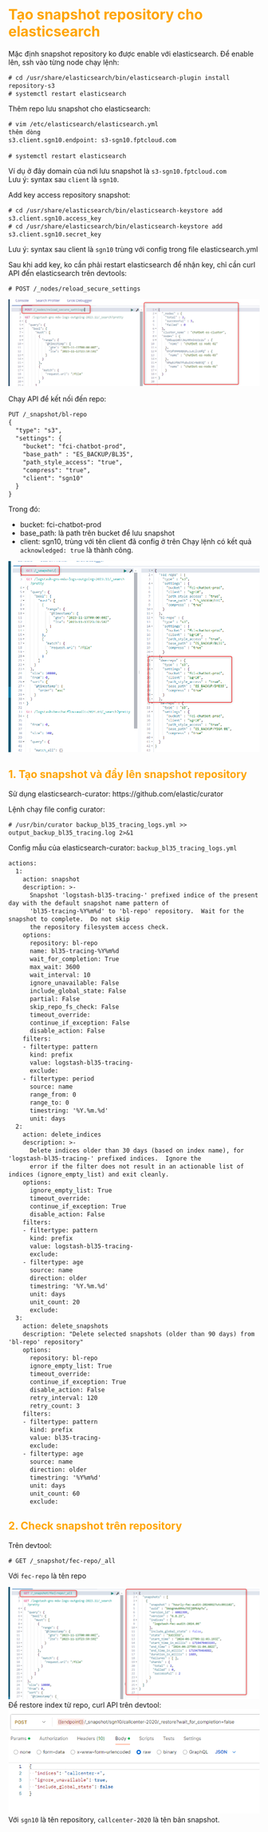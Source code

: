 <h1 style="color:orange">Tạo snapshot repository cho elasticsearch</h1>
Mặc định snapshot repository ko được enable với elasticsearch. Để enable lên, ssh vào từng node chạy lệnh:

    # cd /usr/share/elasticsearch/bin/elasticsearch-plugin install repository-s3
    # systemctl restart elasticsearch
Thêm repo lưu snapshot cho elasticsearch:

    # vim /etc/elasticsearch/elasticsearch.yml
    thêm dòng
    s3.client.sgn10.endpoint: s3-sgn10.fptcloud.com

    # systemctl restart elasticsearch
Ví dụ ở đây domain của nơi lưu snapshot là `s3-sgn10.fptcloud.com`<br>
Lưu ý: syntax sau `client` là `sgn10`.

Add key access repository snapshot:

    # cd /usr/share/elasticsearch/bin/elasticsearch-keystore add s3.client.sgn10.access_key
    # cd /usr/share/elasticsearch/bin/elasticsearch-keystore add s3.client.sgn10.secret_key
Lưu ý: syntax sau client là `sgn10` trùng với config trong file elasticsearch.yml

Sau khi add key, ko cần phải restart elasticsearch để nhận key, chỉ cần curl API đến elasticsearch trên devtools:

    # POST /_nodes/reload_secure_settings
![backup-snapshot1](../img/backup-snapshot1.png)<br>

Chạy API để kết nối đến repo:<br>
```
PUT /_snapshot/bl-repo
{
  "type": "s3",
  "settings": {
    "bucket": "fci-chatbot-prod",
    "base_path" : "ES_BACKUP/BL35",
    "path_style_access": "true",
    "compress": "true",
    "client": "sgn10"
  }
}
```
Trong đó:<br>
- bucket: fci-chatbot-prod
- base_path: là path trên bucket để lưu snapshot
- client: sgn10, trùng với tên client đã config ở trên
Chạy lệnh có kết quả `acknowledged: true` là thành công.

![backup-snapshot2](../img/backup-snapshot2.png)<br>
<h2 style="color:orange">1. Tạo snapshot và đẩy lên snapshot repository</h2>
Sử dụng elasticsearch-curator: https://github.com/elastic/curator

Lệnh chạy file config curator:

    # /usr/bin/curator backup_bl35_tracing_logs.yml >> output_backup_bl35_tracing.log 2>&1

Config mẫu của elasticsearch-curator: `backup_bl35_tracing_logs.yml`
```
actions:
  1:
    action: snapshot
    description: >-
      Snapshot 'logstash-bl35-tracing-' prefixed indice of the present day with the default snapshot name pattern of
      'bl35-tracing-%Y%m%d' to 'bl-repo' repository.  Wait for the snapshot to complete.  Do not skip
      the repository filesystem access check.
    options:
      repository: bl-repo
      name: bl35-tracing-%Y%m%d
      wait_for_completion: True
      max_wait: 3600
      wait_interval: 10
      ignore_unavailable: False
      include_global_state: False
      partial: False
      skip_repo_fs_check: False
      timeout_override:
      continue_if_exception: False
      disable_action: False
    filters:
    - filtertype: pattern
      kind: prefix
      value: logstash-bl35-tracing-
      exclude:
    - filtertype: period
      source: name
      range_from: 0
      range_to: 0
      timestring: '%Y.%m.%d'
      unit: days
  2:
    action: delete_indices
    description: >-
      Delete indices older than 30 days (based on index name), for 'logstash-bl35-tracing-' prefixed indices.  Ignore the
      error if the filter does not result in an actionable list of indices (ignore_empty_list) and exit cleanly.
    options:
      ignore_empty_list: True
      timeout_override:
      continue_if_exception: True
      disable_action: False
    filters:
    - filtertype: pattern
      kind: prefix
      value: logstash-bl35-tracing-
      exclude:
    - filtertype: age
      source: name
      direction: older
      timestring: '%Y.%m.%d'
      unit: days
      unit_count: 20
      exclude:
  3:
    action: delete_snapshots
    description: "Delete selected snapshots (older than 90 days) from 'bl-repo' repository"
    options:
      repository: bl-repo
      ignore_empty_list: True
      timeout_override:
      continue_if_exception: True
      disable_action: False
      retry_interval: 120
      retry_count: 3
    filters:
    - filtertype: pattern
      kind: prefix
      value: bl35-tracing-
      exclude:
    - filtertype: age
      source: name
      direction: older
      timestring: '%Y%m%d'
      unit: days
      unit_count: 60
      exclude:
```
<h2 style="color:orange">2. Check snapshot trên repository</h2>
Trên devtool:

    # GET /_snapshot/fec-repo/_all
Với `fec-repo` là tên repo

![backup-snapshot3](../img/backup-snapshot3.png)<br>
Để restore index từ repo, curl API trên devtool:<br>
![backup-snapshot4](../img/backup-snapshot4.png)<br>
Với `sgn10` là tên repository, `callcenter-2020` là tên bản snapshot.